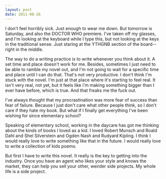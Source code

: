 ```yaml
---
layout: post
date: 2011-08-26
---
```


I don't feel horribly sick. Just enough to wear me down. But tomorrow is Saturday, and also the DOCTOR WHO premiere. I've taken off my glasses, and I'm looking at the keyboard while I type this, but not looking at the keys in the traditional sense. Just staring at the YTHGNB section of the board--right in the middle. 

The way to do a writing practice is to write whenever you think about it. A set time and place doesn't work for me. Besides, sometimes I just need to be able to ramble my novel out, and I'm not going to wait for a specific time and place until I can do that. That's not very productive. I don't think I'm stuck with the novel. I'm just at that place where it's starting to feel real. It isn't very real, not yet, but it feels like i'm making something bigger than I ever have before, which is true. And that freaks me the fuck out. 

I've always thought that my procrastination was more fear of success than fear of failure. Because I just don't care what other people think, so I don't care if they hate my book. But what if I finally get everything I've been wishing for since elementary school? 

Speaking of elementary school, working in the daycare has got me thinking about the kinds of books I loved as a kid. I loved Robert Munsch and Roald Dahl and Shel Silverstein and Ogden Nash and Rudyard Kipling. I think I would really love to write something like that in the future. I would really love to write a collection of kids poems. 

But first I have to write this novel. It really is the key to getting into the industry. Once you have an agent who likes your style and knows the market, they can help you sell your other, weirder side projects. My whole life is a side project.
